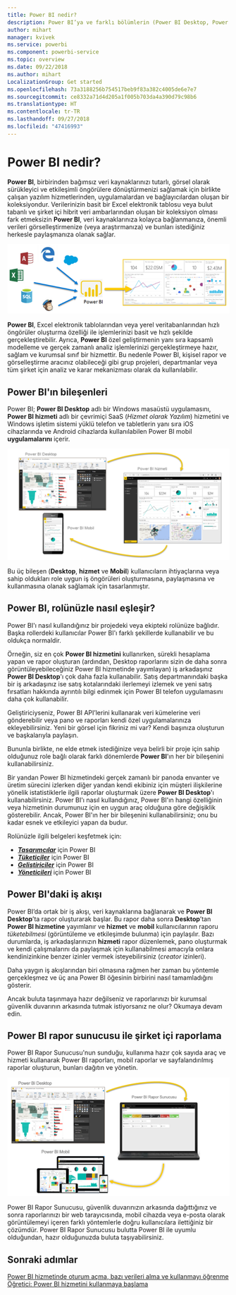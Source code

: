 ```yaml
---
title: Power BI nedir?
description: Power BI’ya ve farklı bölümlerin (Power BI Desktop, Power BI hizmeti, Power BI mobil, Rapor Sunucusu, Power BI Embedded) birbirine uyumuna genel bakış.
author: mihart
manager: kvivek
ms.service: powerbi
ms.component: powerbi-service
ms.topic: overview
ms.date: 09/22/2018
ms.author: mihart
LocalizationGroup: Get started
ms.openlocfilehash: 73a3188256b754517beb9f83a382c4005de6e7e7
ms.sourcegitcommit: ce8332a71d4d205a1f005b703da4a390d79c98b6
ms.translationtype: HT
ms.contentlocale: tr-TR
ms.lasthandoff: 09/27/2018
ms.locfileid: "47416993"
---
```

# <a name="what-is-power-bi"></a>Power BI nedir?
**Power BI**, birbirinden bağımsız veri kaynaklarınızı tutarlı, görsel olarak sürükleyici ve etkileşimli öngörülere dönüştürmenizi sağlamak için birlikte çalışan yazılım hizmetlerinden, uygulamalardan ve bağlayıcılardan oluşan bir koleksiyondur. Verilerinizin basit bir Excel elektronik tablosu veya bulut tabanlı ve şirket içi hibrit veri ambarlarından oluşan bir koleksiyon olması fark etmeksizin **Power BI**, veri kaynaklarınıza kolayca bağlanmanıza, önemli verileri görselleştirmenize (veya araştırmanıza) ve bunları istediğiniz herkesle paylaşmanıza olanak sağlar.

![Power BI için giriş kaynaklarını gösteren diyagram](media/power-bi-overview/power-bi-input-new.png)

**Power BI**, Excel elektronik tablolarından veya yerel veritabanlarından hızlı öngörüler oluşturma özelliği ile işlemlerinizi basit ve hızlı şekilde gerçekleştirebilir. Ayrıca, **Power BI** özel geliştirmenin yanı sıra kapsamlı modelleme ve gerçek zamanlı analiz işlemlerinizi gerçekleştirmeye hazır, sağlam ve kurumsal sınıf bir hizmettir. Bu nedenle Power BI, kişisel rapor ve görselleştirme aracınız olabileceği gibi grup projeleri, departmanlar veya tüm şirket için analiz ve karar mekanizması olarak da kullanılabilir.

## <a name="the-parts-of-power-bi"></a>Power BI'ın bileşenleri
Power BI; **Power BI Desktop** adlı bir Windows masaüstü uygulamasını, **Power BI hizmeti** adlı bir çevrimiçi SaaS (*Hizmet olarak Yazılım*) hizmetini ve Windows işletim sistemi yüklü telefon ve tabletlerin yanı sıra iOS cihazlarında ve Android cihazlarda kullanılabilen Power BI mobil **uygulamalarını** içerir.

![Power BI Desktop, hizmet, mobil](media/power-bi-overview/power-bi-blocks.png)

Bu üç bileşen (**Desktop**, **hizmet** ve **Mobil**) kullanıcıların ihtiyaçlarına veya sahip oldukları role uygun iş öngörüleri oluşturmasına, paylaşmasına ve kullanmasına olanak sağlamak için tasarlanmıştır.

## <a name="how-power-bi-matches-your-role"></a>Power BI, rolünüzle nasıl eşleşir?
Power BI'ı nasıl kullandığınız bir projedeki veya ekipteki rolünüze bağlıdır. Başka rollerdeki kullanıcılar Power BI'ı farklı şekillerde kullanabilir ve bu oldukça normaldir.

Örneğin, siz en çok **Power BI hizmetini** kullanırken, sürekli hesaplama yapan ve rapor oluşturan (ardından, Desktop raporlarını sizin de daha sonra görüntüleyebileceğiniz Power BI hizmetinde yayımlayan) iş arkadaşınız **Power BI Desktop**'ı çok daha fazla kullanabilir. Satış departmanındaki başka bir iş arkadaşınız ise satış kotalarındaki ilerlemeyi izlemek ve yeni satış fırsatları hakkında ayrıntılı bilgi edinmek için Power BI telefon uygulamasını daha çok kullanabilir.

Geliştiriciyseniz, Power BI API’lerini kullanarak veri kümelerine veri gönderebilir veya pano ve raporları kendi özel uygulamalarınıza ekleyebilirsiniz. Yeni bir görsel için fikriniz mi var? Kendi başınıza oluşturun ve başkalarıyla paylaşın.  

Bununla birlikte, ne elde etmek istediğinize veya belirli bir proje için sahip olduğunuz role bağlı olarak farklı dönemlerde **Power BI**'ın her bir bileşenini kullanabilirsiniz.

Bir yandan Power BI hizmetindeki gerçek zamanlı bir panoda envanter ve üretim sürecini izlerken diğer yandan kendi ekibiniz için müşteri ilişkilerine yönelik istatistiklerle ilgili raporlar oluşturmak üzere **Power BI Desktop**'ı kullanabilirsiniz. Power BI'ı nasıl kullandığınız, Power BI'ın hangi özelliğinin veya hizmetinin durumunuz için en uygun araç olduğuna göre değişiklik gösterebilir. Ancak, Power BI'ın her bir bileşenini kullanabilirsiniz; onu bu kadar esnek ve etkileyici yapan da budur.

Rolünüzle ilgili belgeleri keşfetmek için:
- [***Tasarımcılar***](desktop-what-is-desktop.md) için Power BI
- [***Tüketiciler***](consumer/end-user-consuming.md) için Power BI
- [***Geliştiriciler***](developer/what-can-you-do.md) için Power BI
- [***Yöneticileri***](service-admin-administering-power-bi-in-your-organization.md) için Power BI

## <a name="the-flow-of-work-in-power-bi"></a>Power BI'daki iş akışı
Power BI’da ortak bir iş akışı, veri kaynaklarına bağlanarak ve **Power BI Desktop**’ta rapor oluşturarak başlar. Bu rapor daha sonra **Desktop**’tan **Power BI hizmetine** yayımlanır ve **hizmet** ve **mobil** kullanıcılarının raporu *tüketebilmesi* (görüntüleme ve etkileşimde bulunma) için paylaşılır.
Bazı durumlarda, iş arkadaşlarınızın **hizmeti** rapor düzenlemek, pano oluşturmak ve kendi çalışmalarını da paylaşmak için kullanabilmesi amacıyla onlara kendinizinkine benzer izinler vermek isteyebilirsiniz (*creator* izinleri).

Daha yaygın iş akışlarından biri olmasına rağmen her zaman bu yöntemle gerçekleşmez ve üç ana Power BI öğesinin birbirini nasıl tamamladığını gösterir.

Ancak buluta taşınmaya hazır değilseniz ve raporlarınızı bir kurumsal güvenlik duvarının arkasında tutmak istiyorsanız ne olur?  Okumaya devam edin.

## <a name="on-premises-reporting-with-power-bi-report-server"></a>Power BI rapor sunucusu ile şirket içi raporlama
Power BI Rapor Sunucusu'nun sunduğu, kullanıma hazır çok sayıda araç ve hizmeti kullanarak Power BI raporları, mobil raporlar ve sayfalandırılmış raporlar oluşturun, bunları dağıtın ve yönetin.

![şirket içi diyagramı](media/power-bi-overview/power-bi-report-server2.png)

Power BI Rapor Sunucusu, güvenlik duvarınızın arkasında dağıttığınız ve sonra raporlarınızı bir web tarayıcısında, mobil cihazda veya e-posta olarak görüntülemeyi içeren farklı yöntemlerle doğru kullanıcılara ilettiğiniz bir çözümdür. Power BI Rapor Sunucusu bulutta Power BI ile uyumlu olduğundan, hazır olduğunuzda buluta taşıyabilirsiniz.

## <a name="next-steps"></a>Sonraki adımlar
[Power BI hizmetinde oturum açma, bazı verileri alma ve kullanmayı öğrenme](service-the-new-power-bi-experience.md)   
[Öğretici: Power BI hizmetini kullanmaya başlama](service-get-started.md)
